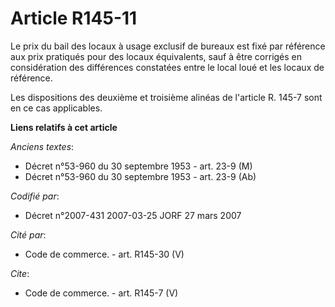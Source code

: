 # Article R145-11

Le prix du bail des locaux à usage exclusif de bureaux est fixé par référence aux prix pratiqués pour des locaux équivalents,
sauf à être corrigés en considération des différences constatées entre le local loué et les locaux de référence.

Les dispositions des deuxième et troisième alinéas de l'article R. 145-7 sont en ce cas applicables.

**Liens relatifs à cet article**

_Anciens textes_:

  - Décret n°53-960 du 30 septembre 1953 - art. 23-9 (M)
  - Décret n°53-960 du 30 septembre 1953 - art. 23-9 (Ab)

_Codifié par_:

  - Décret n°2007-431 2007-03-25 JORF 27 mars 2007

_Cité par_:

  - Code de commerce. - art. R145-30 (V)

_Cite_:

  - Code de commerce. - art. R145-7 (V)
